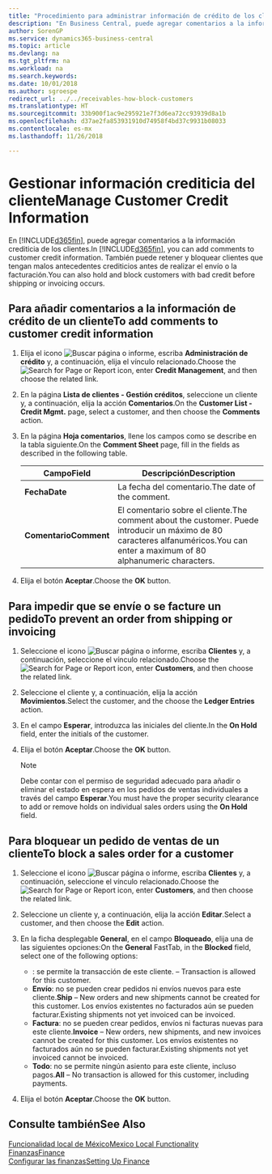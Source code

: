 ```yaml
---
title: "Procedimiento para administrar información de crédito de los clientes"
description: "En Business Central, puede agregar comentarios a la información crediticia de los clientes. También puede retener y bloquear clientes que tengan malos antecedentes crediticios antes de realizar el envío o la facturación."
author: SorenGP
ms.service: dynamics365-business-central
ms.topic: article
ms.devlang: na
ms.tgt_pltfrm: na
ms.workload: na
ms.search.keywords: 
ms.date: 10/01/2018
ms.author: sgroespe
redirect_url: ../../receivables-how-block-customers
ms.translationtype: HT
ms.sourcegitcommit: 33b900f1ac9e295921e7f3d6ea72cc93939d8a1b
ms.openlocfilehash: d37ae2fa853931910d74958f4bd37c9931b08033
ms.contentlocale: es-mx
ms.lasthandoff: 11/26/2018

---
```

# <a name="manage-customer-credit-information"></a><span data-ttu-id="218cc-104">Gestionar información crediticia del cliente</span><span class="sxs-lookup"><span data-stu-id="218cc-104">Manage Customer Credit Information</span></span>
<span data-ttu-id="218cc-105">En [!INCLUDE[d365fin](../../includes/d365fin_md.md)], puede agregar comentarios a la información crediticia de los clientes.</span><span class="sxs-lookup"><span data-stu-id="218cc-105">In [!INCLUDE[d365fin](../../includes/d365fin_md.md)], you can add comments to customer credit information.</span></span> <span data-ttu-id="218cc-106">También puede retener y bloquear clientes que tengan malos antecedentes crediticios antes de realizar el envío o la facturación.</span><span class="sxs-lookup"><span data-stu-id="218cc-106">You can also hold and block customers with bad credit before shipping or invoicing occurs.</span></span>  

## <a name="to-add-comments-to-customer-credit-information"></a><span data-ttu-id="218cc-107">Para añadir comentarios a la información de crédito de un cliente</span><span class="sxs-lookup"><span data-stu-id="218cc-107">To add comments to customer credit information</span></span>  
1.  <span data-ttu-id="218cc-108">Elija el icono ![Buscar página o informe](../../media/ui-search/search_small.png "icono de Buscar página o informe"), escriba **Administración de crédito** y, a continuación, elija el vínculo relacionado.</span><span class="sxs-lookup"><span data-stu-id="218cc-108">Choose the ![Search for Page or Report](../../media/ui-search/search_small.png "Search for Page or Report icon") icon, enter **Credit Management**, and then choose the related link.</span></span>  
2.  <span data-ttu-id="218cc-109">En la página **Lista de clientes - Gestión créditos**, seleccione un cliente y, a continuación, elija la acción **Comentarios**.</span><span class="sxs-lookup"><span data-stu-id="218cc-109">On the **Customer List - Credit Mgmt.** page, select a customer, and then choose the **Comments** action.</span></span>  
3.  <span data-ttu-id="218cc-110">En la página **Hoja comentarios**, llene los campos como se describe en la tabla siguiente.</span><span class="sxs-lookup"><span data-stu-id="218cc-110">On the **Comment Sheet** page, fill in the fields as described in the following table.</span></span>  

    |<span data-ttu-id="218cc-111">Campo</span><span class="sxs-lookup"><span data-stu-id="218cc-111">Field</span></span>|<span data-ttu-id="218cc-112">Descripción</span><span class="sxs-lookup"><span data-stu-id="218cc-112">Description</span></span>|  
    |---------------------------------|---------------------------------------|  
    |<span data-ttu-id="218cc-113">**Fecha**</span><span class="sxs-lookup"><span data-stu-id="218cc-113">**Date**</span></span>|<span data-ttu-id="218cc-114">La fecha del comentario.</span><span class="sxs-lookup"><span data-stu-id="218cc-114">The date of the comment.</span></span>|  
    |<span data-ttu-id="218cc-115">**Comentario**</span><span class="sxs-lookup"><span data-stu-id="218cc-115">**Comment**</span></span>|<span data-ttu-id="218cc-116">El comentario sobre el cliente.</span><span class="sxs-lookup"><span data-stu-id="218cc-116">The comment about the customer.</span></span> <span data-ttu-id="218cc-117">Puede introducir un máximo de 80 caracteres alfanuméricos.</span><span class="sxs-lookup"><span data-stu-id="218cc-117">You can enter a maximum of 80 alphanumeric characters.</span></span>|  

4.  <span data-ttu-id="218cc-118">Elija el botón **Aceptar**.</span><span class="sxs-lookup"><span data-stu-id="218cc-118">Choose the **OK** button.</span></span>  

## <a name="to-prevent-an-order-from-shipping-or-invoicing"></a><span data-ttu-id="218cc-119">Para impedir que se envíe o se facture un pedido</span><span class="sxs-lookup"><span data-stu-id="218cc-119">To prevent an order from shipping or invoicing</span></span>  
1.  <span data-ttu-id="218cc-120">Seleccione el icono ![Buscar página o informe](../../media/ui-search/search_small.png "icono Buscar página o informe"), escriba **Clientes** y, a continuación, seleccione el vínculo relacionado.</span><span class="sxs-lookup"><span data-stu-id="218cc-120">Choose the ![Search for Page or Report](../../media/ui-search/search_small.png "Search for Page or Report icon") icon, enter **Customers**, and then choose the related link.</span></span>  
2.  <span data-ttu-id="218cc-121">Seleccione el cliente y, a continuación, elija la acción **Movimientos**.</span><span class="sxs-lookup"><span data-stu-id="218cc-121">Select the customer, and the choose the **Ledger Entries** action.</span></span>  
3.  <span data-ttu-id="218cc-122">En el campo **Esperar**, introduzca las iniciales del cliente.</span><span class="sxs-lookup"><span data-stu-id="218cc-122">In the **On Hold** field, enter the initials of the customer.</span></span>  
4.  <span data-ttu-id="218cc-123">Elija el botón **Aceptar**.</span><span class="sxs-lookup"><span data-stu-id="218cc-123">Choose the **OK** button.</span></span>  

    > [!NOTE]  
    >  <span data-ttu-id="218cc-124">Debe contar con el permiso de seguridad adecuado para añadir o eliminar el estado en espera en los pedidos de ventas individuales a través del campo **Esperar**.</span><span class="sxs-lookup"><span data-stu-id="218cc-124">You must have the proper security clearance to add or remove holds on individual sales orders using the **On Hold** field.</span></span>  

## <a name="to-block-a-sales-order-for-a-customer"></a><span data-ttu-id="218cc-125">Para bloquear un pedido de ventas de un cliente</span><span class="sxs-lookup"><span data-stu-id="218cc-125">To block a sales order for a customer</span></span>  
1.  <span data-ttu-id="218cc-126">Seleccione el icono ![Buscar página o informe](../../media/ui-search/search_small.png "icono Buscar página o informe"), escriba **Clientes** y, a continuación, seleccione el vínculo relacionado.</span><span class="sxs-lookup"><span data-stu-id="218cc-126">Choose the ![Search for Page or Report](../../media/ui-search/search_small.png "Search for Page or Report icon") icon, enter **Customers**, and then choose the related link.</span></span>  
2.  <span data-ttu-id="218cc-127">Seleccione un cliente y, a continuación, elija la acción **Editar**.</span><span class="sxs-lookup"><span data-stu-id="218cc-127">Select a customer, and then choose the **Edit** action.</span></span>  
3.  <span data-ttu-id="218cc-128">En la ficha desplegable **General**, en el campo **Bloqueado**, elija una de las siguientes opciones:</span><span class="sxs-lookup"><span data-stu-id="218cc-128">On the **General** FastTab, in the **Blocked** field, select one of the following options:</span></span>  

    -   <span data-ttu-id="218cc-129">**<Blank>**: se permite la transacción de este cliente.</span><span class="sxs-lookup"><span data-stu-id="218cc-129">**<Blank>** – Transaction is allowed for this customer.</span></span>  
    -   <span data-ttu-id="218cc-130">**Envío**: no se pueden crear pedidos ni envíos nuevos para este cliente.</span><span class="sxs-lookup"><span data-stu-id="218cc-130">**Ship** – New orders and new shipments cannot be created for this customer.</span></span> <span data-ttu-id="218cc-131">Los envíos existentes no facturados aún se pueden facturar.</span><span class="sxs-lookup"><span data-stu-id="218cc-131">Existing shipments not yet invoiced can be invoiced.</span></span>  
    -   <span data-ttu-id="218cc-132">**Factura**: no se pueden crear pedidos, envíos ni facturas nuevas para este cliente.</span><span class="sxs-lookup"><span data-stu-id="218cc-132">**Invoice** – New orders, new shipments, and new invoices cannot be created for this customer.</span></span> <span data-ttu-id="218cc-133">Los envíos existentes no facturados aún no se pueden facturar.</span><span class="sxs-lookup"><span data-stu-id="218cc-133">Existing shipments not yet invoiced cannot be invoiced.</span></span>  
    -   <span data-ttu-id="218cc-134">**Todo**: no se permite ningún asiento para este cliente, incluso pagos.</span><span class="sxs-lookup"><span data-stu-id="218cc-134">**All** – No transaction is allowed for this customer, including payments.</span></span>  
4.  <span data-ttu-id="218cc-135">Elija el botón **Aceptar**.</span><span class="sxs-lookup"><span data-stu-id="218cc-135">Choose the **OK** button.</span></span>  

## <a name="see-also"></a><span data-ttu-id="218cc-136">Consulte también</span><span class="sxs-lookup"><span data-stu-id="218cc-136">See Also</span></span>  
[<span data-ttu-id="218cc-137">Funcionalidad local de México</span><span class="sxs-lookup"><span data-stu-id="218cc-137">Mexico Local Functionality</span></span>](mexico-local-functionality.md)  
[<span data-ttu-id="218cc-138">Finanzas</span><span class="sxs-lookup"><span data-stu-id="218cc-138">Finance</span></span>](../../finance.md)  
[<span data-ttu-id="218cc-139">Configurar las finanzas</span><span class="sxs-lookup"><span data-stu-id="218cc-139">Setting Up Finance</span></span>](../../finance.md)

